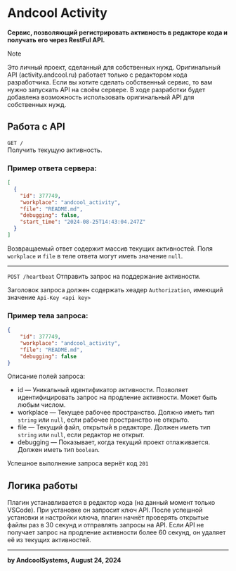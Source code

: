 # Andcool Activity
**Сервис, позволяющий регистрировать активность в редакторе кода и получать его через RestFul API.**  

> [!NOTE]
> Это личный проект, сделанный для собственных нужд. Оригинальный API (activity.andcool.ru) работает только с редактором кода разработчика. Если вы хотите сделать собственный сервис, то вам нужно запускать API на своём сервере. В ходе разработки будет добавлена возможность использовать оригинальный API для собственных нужд.


## Работа c API
`GET /`  
Получить текущую активность.  

### **Пример ответа сервера:**
```json
[
  {
    "id": 377749,
    "workplace": "andcool_activity",
    "file": "README.md",
    "debugging": false,
    "start_time": "2024-08-25T14:43:04.247Z"
  }
]
```
Возвращаемый ответ содержит массив текущих активностей. Поля `workplace` и `file` в теле ответа могут иметь значение `null`.

---

`POST /heartbeat`
Отправить запрос на поддержание активности.  

Заголовок запроса должен содержать хеадер `Authorization`, имеющий значение `Api-Key <api key>`  
### **Пример тела запроса:**
```json
{
    "id": 377749,
    "workplace": "andcool_activity",
    "file": "README.md",
    "debugging": false
}
```
Описание полей запроса:  
- id — Уникальный идентификатор активности. Позволяет идентифицировать запрос на продление активности. Может быть любым числом.
- workplace — Текущее рабочее пространство. Должно иметь тип `string` или `null`, если рабочее пространство не открыто.
- file — Текущий файл, открытый в редакторе. Должен иметь тип `string` или `null`, если редактор не открыт.
- debugging — Показывает, когда текущий проект отлаживается. Должен иметь тип `boolean`.

Успешное выполнение запроса вернёт код `201`

## Логика работы
Плагин устанавливается в редактор кода (на данный момент только VSCode). При установке он запросит ключ API. После успешной установки и настройки ключа, плагин начнёт проверять открытые файлы раз в 30 секунд и отправлять запросы на API. Если API не получает запрос на продление активности более 60 секунд, он удаляет её из текущих активностей.

---
**by AndcoolSystems, August 24, 2024**